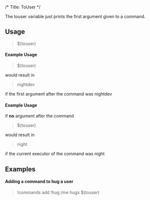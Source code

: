 /*
Title: ToUser
*/

The touser variable just prints the first argument given to a command.

## Usage

> $(touser)

#### Example Usage

> $(touser)

would result in

> nightdev

if the first argument after the command was nightdev

#### Example Usage

if **no** argument after the command

> $(touser)

would result in

> night

if the current executor of the command was night

## Examples

#### Adding a command to hug a user

> !commands add !hug /me hugs $(touser)
